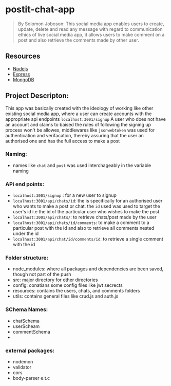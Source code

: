 # postit-chat-app

> By Solomon Joboson:
This social media app enables users to create, update, delete and read any message with regard to communication ethics of live social media app, it allows users to make comment on a post and also retrieve the comments made by other user.

## Resources

- [Nodejs](https://nodejs.org/en/)
- [Express](https://expressjs.com/)
- [MongoDB](https://www.mongodb.com/)

## Project Descripton:

This app was basically created with the ideology of working like other existing social media app, where a user can create accounts with the appropriate api endpoints `localhost:3001/signup` A user who does not have an account and claims to baised the rules of following the signing up process won't be allowes, middlewares like `jsonwebtoken` was used for authentication and verifacation, thereby assuring that the user an authorised one and has the full access to make a post

### Naming:

- names like `chat` and `post` was used interchageably in the variable naming

### APi end points:

- `localhost:3001/signup` : for a new user to signup
- `localhost:3001/api/chats/id`: the is specifically for an authorised user who wants to make a post or chat. the `id` used was used to target the user's id i.e the id of the particular user who wishes to make the post.
- `localhost:3001/api/chats/`: to retrieve chats/post made by the user
- `localhost:3001/api/chats/id/comments`: to make a comment to a particular post with the id and also to retrieve all comments nested under the id
- `localhost:3001/api/chat/id/comments/id`: to retrieve a single comment with the id

### Folder structure:

- node_modules: where all packages and dependencies are been saved, though not part of the push
- src: major directory for other directories
- config: conatians some config files like jwt secrects
- resources: contains the users, chats, and comments folders
- utils: contains general files like crud.js and auth.js

### SChema Names:

- chatSchema
- userScheam
- commentSchema
-

### external packages:

- nodemon
- validator
- cors
- body-parser e.t.c
